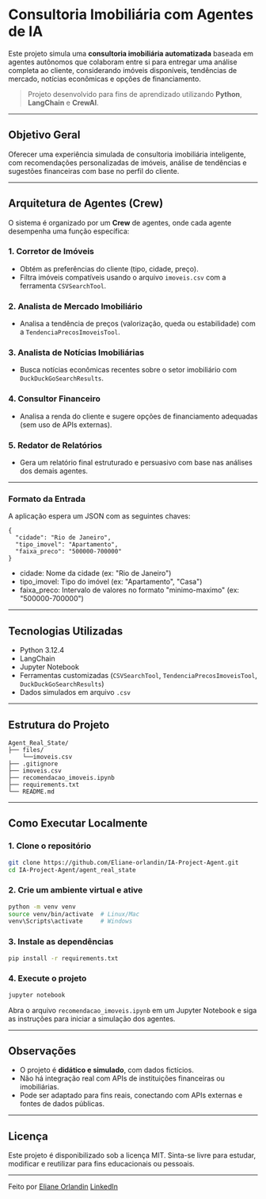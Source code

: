 # Consultoria Imobiliária com Agentes de IA

Este projeto simula uma **consultoria imobiliária automatizada** baseada em agentes autônomos que colaboram entre si para entregar uma análise completa ao cliente, considerando imóveis disponíveis, tendências de mercado, notícias econômicas e opções de financiamento.

>  Projeto desenvolvido para fins de aprendizado utilizando **Python**, **LangChain** e **CrewAI**.

---

##  Objetivo Geral

Oferecer uma experiência simulada de consultoria imobiliária inteligente, com recomendações personalizadas de imóveis, análise de tendências e sugestões financeiras com base no perfil do cliente.

---

##  Arquitetura de Agentes (Crew)

O sistema é organizado por um **Crew** de agentes, onde cada agente desempenha uma função específica:

### 1.  Corretor de Imóveis
- Obtém as preferências do cliente (tipo, cidade, preço).
- Filtra imóveis compatíveis usando o arquivo `imoveis.csv` com a ferramenta `CSVSearchTool`.

### 2.  Analista de Mercado Imobiliário
- Analisa a tendência de preços (valorização, queda ou estabilidade) com a `TendenciaPrecosImoveisTool`.

### 3.  Analista de Notícias Imobiliárias
- Busca notícias econômicas recentes sobre o setor imobiliário com `DuckDuckGoSearchResults`.

### 4.  Consultor Financeiro
- Analisa a renda do cliente e sugere opções de financiamento adequadas (sem uso de APIs externas).

### 5.  Redator de Relatórios
- Gera um relatório final estruturado e persuasivo com base nas análises dos demais agentes.

---

### Formato da Entrada
A aplicação espera um JSON com as seguintes chaves:
```
{
  "cidade": "Rio de Janeiro",
  "tipo_imovel": "Apartamento",
  "faixa_preco": "500000-700000"
}
```
- cidade: Nome da cidade (ex: "Rio de Janeiro")
- tipo_imovel: Tipo do imóvel (ex: "Apartamento", "Casa")
- faixa_preco: Intervalo de valores no formato "minimo-maximo" (ex: "500000-700000")

---

##  Tecnologias Utilizadas

* Python 3.12.4
* LangChain
* Jupyter Notebook
* Ferramentas customizadas (`CSVSearchTool`, `TendenciaPrecosImoveisTool`, `DuckDuckGoSearchResults`)
* Dados simulados em arquivo `.csv`

---

##  Estrutura do Projeto

```
Agent_Real_State/
├── files/
    └──imoveis.csv
├── .gitignore
├── imoveis.csv
├── recomendacao_imoveis.ipynb
├── requirements.txt
└── README.md
```

---

##  Como Executar Localmente

### 1. Clone o repositório

```bash
git clone https://github.com/Eliane-orlandin/IA-Project-Agent.git
cd IA-Project-Agent/agent_real_state
```

### 2. Crie um ambiente virtual e ative

```bash
python -m venv venv
source venv/bin/activate  # Linux/Mac
venv\Scripts\activate     # Windows
```

### 3. Instale as dependências

```bash
pip install -r requirements.txt
```

### 4. Execute o projeto

```bash
jupyter notebook
```

Abra o arquivo `recomendacao_imoveis.ipynb` em um Jupyter Notebook e siga as instruções para iniciar a simulação dos agentes.

---

##  Observações

* O projeto é **didático e simulado**, com dados fictícios.
* Não há integração real com APIs de instituições financeiras ou imobiliárias.
* Pode ser adaptado para fins reais, conectando com APIs externas e fontes de dados públicas.

---

##  Licença

Este projeto é disponibilizado sob a licença MIT. Sinta-se livre para estudar, modificar e reutilizar para fins educacionais ou pessoais.

---

Feito por [Eliane Orlandin](https://github.com/Eliane-orlandin)
          [LinkedIn](https://www.linkedin.com/in/eliane-orlandin-do-carmo-551b92246/)
